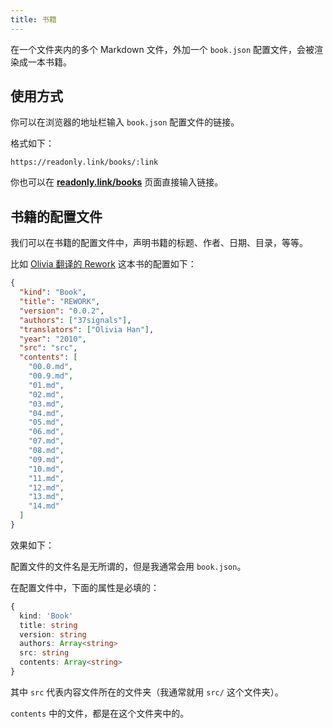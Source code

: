 ```yaml
---
title: 书籍
---
```


在一个文件夹内的多个 Markdown 文件，外加一个 `book.json` 配置文件，会被渲染成一本书籍。

## 使用方式

你可以在浏览器的地址栏输入 `book.json` 配置文件的链接。

格式如下：

```
https://readonly.link/books/:link
```

你也可以在 [**readonly.link/books**](https://readonly.link/books) 页面直接输入链接。

## 书籍的配置文件

我们可以在书籍的配置文件中，声明书籍的标题、作者、日期、目录，等等。

比如 [Olivia 翻译的 Rework](https://github.com/readonlylink/readonlylink-books/tree/master/rework) 这本书的配置如下：

```json
{
  "kind": "Book",
  "title": "REWORK",
  "version": "0.0.2",
  "authors": ["37signals"],
  "translators": ["Olivia Han"],
  "year": "2010",
  "src": "src",
  "contents": [
    "00.0.md",
    "00.9.md",
    "01.md",
    "02.md",
    "03.md",
    "04.md",
    "05.md",
    "06.md",
    "07.md",
    "08.md",
    "09.md",
    "10.md",
    "11.md",
    "12.md",
    "13.md",
    "14.md"
  ]
}
```

效果如下：

<readonlylink href="https://books.xieyuheng.com/rework/book.json" />

配置文件的文件名是无所谓的，但是我通常会用 `book.json`。

在配置文件中，下面的属性是必填的：

```typescript
{
  kind: 'Book'
  title: string
  version: string
  authors: Array<string>
  src: string
  contents: Array<string>
}
```

其中 `src` 代表内容文件所在的文件夹（我通常就用 `src/` 这个文件夹）。

`contents` 中的文件，都是在这个文件夹中的。
